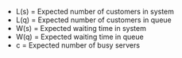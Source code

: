 - L(s) = Expected number of customers in system
- L(q) = Expected number of customers in queue
- W(s) = Expected waiting time in system
- W(q) = Expected waiting time in queue
- c = Expected number of busy servers
